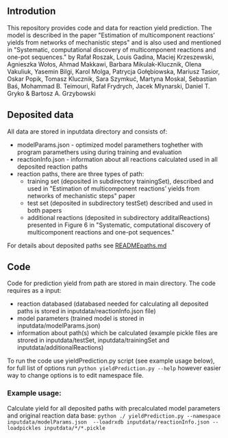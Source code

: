 ## Introdution
This repository provides code and data for reaction yield prediction. 
The model is described in the paper "Estimation of multicomponent reactions’ yields from networks of mechanistic steps" and is also used and mentioned in "Systematic, computational discovery of multicomponent reactions and one-pot sequences." by Rafał Roszak, Louis Gadina, Maciej Krzeszewski, Agnieszka Wołos, Ahmad Makkawi, Barbara Mikulak-Klucznik, Olena Vakuliuk, Yasemin Bilgi, Karol Molga, Patrycja Gołębiowska, Mariusz Tasior, Oskar Popik, Tomasz Klucznik, Sara Szymkuć, Martyna Moskal, Sebastian Baś, Mohammad B. Teimouri, Rafał Frydrych, Jacek Mlynarski, Daniel T. Gryko & Bartosz A. Grzybowski

## Deposited data
All data are stored in inputdata directory and consists of:
- modelParams.json - optimized model paramethers toghether with program paramethers using during training and evaluation
- reactionInfo.json - information about all reactions calculated used in all deposited reaction paths
- reaction paths, there are three types of path:
  - training set (deposited in subdirectory trainingSet), described and used in "Estimation of multicomponent reactions’ yields from networks of mechanistic steps" paper
  - test set (deposited in subdirectory testSet) described and used in both papers
  - additional reactions (deposited in subdirectory additalReactions) presented in Figure 6 in "Systematic, computational discovery of multicomponent reactions and one-pot sequences."

For details about deposited paths see [READMEpaths.md](inputdata/READMEpaths.md)


## Code
Code for prediction yield from path are stored in main directory. The code requires as a input:
- reaction databased (databased needed for calculating all deposited paths is stored in inputdata/reactionInfo.json file)
- model parameters (trained model is stored in inputdata/modelParams.json)
- information about path(s) which be calculated (example pickle files are strored in inputdata/testSet, inputdata/trainingSet and inputdata/additionalReactions)

To run the code use yieldPrediction.py script (see example usage below), for full list of options run `python yieldPrediction.py --help` however easier way to change options is to edit namespace file.
### Example usage:
Calculate yield for all deposited paths with precalculated model parameters and original reaction data base:
 `python ./ yieldPrediction.py --namespace inputdata/modelParams.json  --loadrxdb inputdata/reactionInfo.json --loadpickles inputdata/*/*.pickle`
